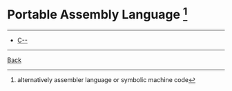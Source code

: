 # Portable Assembly Language [^note]

---

- [C--](./PortableAssembly/C--.md)

---

[Back](./../readme.md)

[^note]: alternatively assembler language or symbolic machine code
